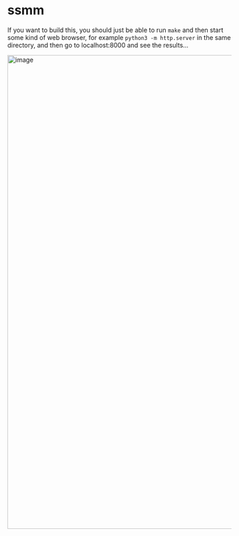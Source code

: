 # ssmm

If you want to build this, you should just be able to run `make` and then start some kind of web browser, for example `python3 -m http.server` in the same directory, and then go to localhost:8000 and see the results...


<img width="1065" alt="image" src="https://user-images.githubusercontent.com/99014/178089649-c147e87d-302e-44c5-b85d-29dcdf606ccb.png">
